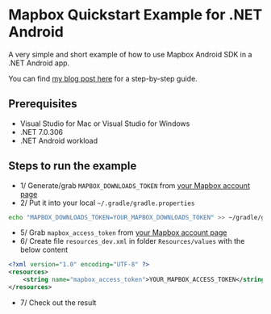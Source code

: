 # Mapbox Quickstart Example for .NET Android

A very simple and short example of how to use Mapbox Android SDK in a .NET Android app.

You can find [my blog post here](https://tuyen-vuduc.tech/how-to-use-mapbox-for-your-dotnet-android-app) for a step-by-step guide.

## Prerequisites
- Visual Studio for Mac or Visual Studio for Windows
- .NET 7.0.306
- .NET Android workload

## Steps to run the example

- 1/ Generate/grab `MAPBOX_DOWNLOADS_TOKEN` from [your Mapbox account page](https://account.mapbox.com/)
- 2/ Put it into your local `~/.gradle/gradle.properties`

```bash
echo "MAPBOX_DOWNLOADS_TOKEN=YOUR_MAPBOX_DOWNLOADS_TOKEN" >> ~/gradle/gradle.properties
```

- 5/ Grab `mapbox_access_token` from [your Mapbox account page](https://account.mapbox.com/)
- 6/ Create file `resources_dev.xml` in folder `Resources/values` with the below content

```xml
<?xml version="1.0" encoding="UTF-8" ?>
<resources>
    <string name="mapbox_access_token">YOUR_MAPBOX_ACCESS_TOKEN</string>
</resources>
```
- 7/ Check out the result